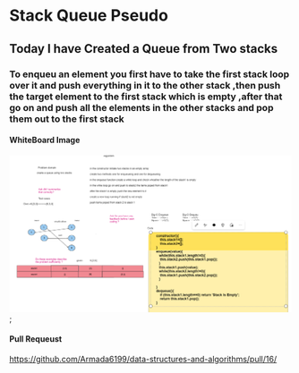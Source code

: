 # Stack Queue Pseudo

## Today I have Created a   Queue from Two stacks

### To enqueu an element you first have to take the first stack loop over it and push everything in it to the other stack ,then push the target element to the first stack which is empty ,after that go on and push all the elements in the other stacks and pop them out to the first stack 

#### WhiteBoard Image

![pseudoImg](../assets/queuePseudo.png);

#### Pull Requeust

<https://github.com/Armada6199/data-structures-and-algorithms/pull/16/>

